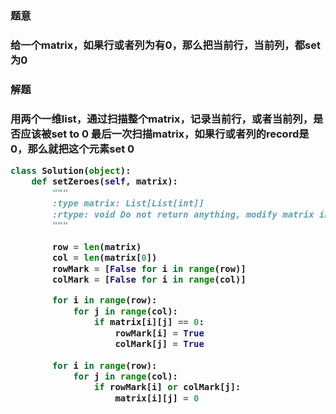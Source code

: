 

<h3>题意<h3>
<p>给一个matrix，如果行或者列为有0，那么把当前行，当前列，都set 为0<p>


<h3>解题<h3>
<p>用两个一维list，通过扫描整个matrix，记录当前行，或者当前列，是否应该被set to 0
最后一次扫描matrix，如果行或者列的record是0，那么就把这个元素set 0<p>


```python
class Solution(object):
    def setZeroes(self, matrix):
        """
        :type matrix: List[List[int]]
        :rtype: void Do not return anything, modify matrix in-place instead.
        """
        
        row = len(matrix)
        col = len(matrix[0])
        rowMark = [False for i in range(row)]
        colMark = [False for i in range(col)]

        for i in range(row):
            for j in range(col):
                if matrix[i][j] == 0:
                    rowMark[i] = True
                    colMark[j] = True
        
        for i in range(row):
            for j in range(col):
                if rowMark[i] or colMark[j]:
                    matrix[i][j] = 0

```

